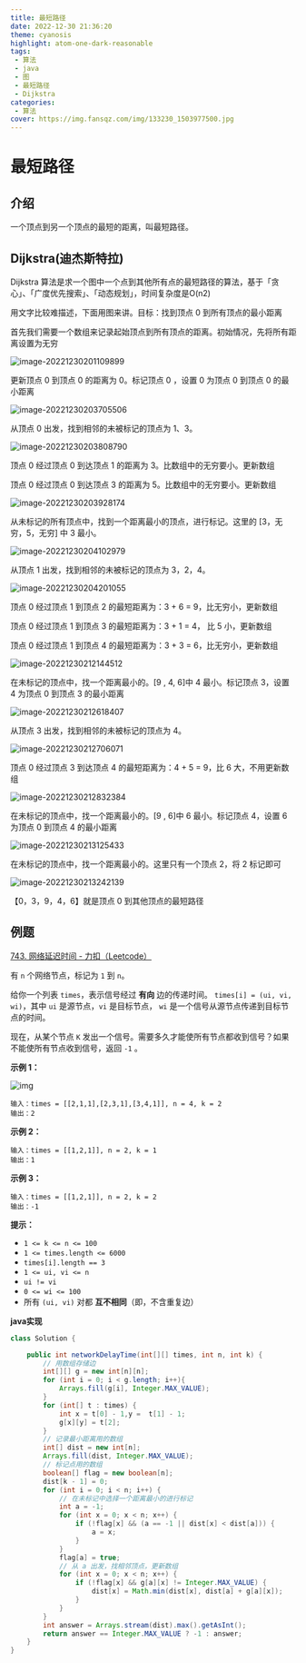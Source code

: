 ```yaml
---
title: 最短路径
date: 2022-12-30 21:36:20
theme: cyanosis
highlight: atom-one-dark-reasonable
tags:
 - 算法
 - java
 - 图
 - 最短路径
 - Dijkstra
categories:
 - 算法
cover: https://img.fansqz.com/img/133230_1503977500.jpg
---
```

# 最短路径

## 介绍

一个顶点到另一个顶点的最短的距离，叫最短路径。

## Dijkstra(迪杰斯特拉)

Dijkstra 算法是求一个图中一个点到其他所有点的最短路径的算法，基于「贪心」、「广度优先搜索」、「动态规划」，时间复杂度是O(n2)

用文字比较难描述，下面用图来讲。目标：找到顶点 0 到所有顶点的最小距离

首先我们需要一个数组来记录起始顶点到所有顶点的距离。初始情况，先将所有距离设置为无穷

![image-20221230201109899](https://img.fansqz.com/img/image-20221230201109899.png)

更新顶点 0 到顶点 0 的距离为 0。标记顶点 0 ，设置 0 为顶点 0 到顶点 0 的最小距离

![image-20221230203705506](https://img.fansqz.com/img/image-20221230203705506.png)

从顶点 0 出发，找到相邻的未被标记的顶点为 1、3。

![image-20221230203808790](https://img.fansqz.com/img/image-20221230203808790.png)

顶点 0 经过顶点 0 到达顶点 1 的距离为 3。比数组中的无穷要小。更新数组

顶点 0 经过顶点 0 到达顶点 3 的距离为 5。比数组中的无穷要小。更新数组

![image-20221230203928174](https://img.fansqz.com/img/image-20221230203928174.png)

从未标记的所有顶点中，找到一个距离最小的顶点，进行标记。这里的 [3，无穷，5，无穷] 中 3 最小。

![image-20221230204102979](https://img.fansqz.com/img/image-20221230204102979.png)

从顶点 1 出发，找到相邻的未被标记的顶点为 3，2，4。

![image-20221230204201055](https://img.fansqz.com/img/image-20221230204201055.png)



顶点 0 经过顶点 1 到顶点 2 的最短距离为：3 + 6 = 9，比无穷小，更新数组

顶点 0 经过顶点 1 到顶点 3 的最短距离为：3 + 1 = 4， 比 5 小，更新数组

顶点 0 经过顶点 1 到顶点 4 的最短距离为：3 + 3 = 6，比无穷小，更新数组

![image-20221230212144512](https://img.fansqz.com/img/image-20221230212144512.png)

在未标记的顶点中，找一个距离最小的。[9 , 4, 6]中 4 最小。标记顶点 3，设置 4 为顶点 0 到顶点 3 的最小距离

![image-20221230212618407](https://img.fansqz.com/img/image-20221230212618407.png)



从顶点 3 出发，找到相邻的未被标记的顶点为 4。

![image-20221230212706071](https://img.fansqz.com/img/image-20221230212706071.png)

顶点 0 经过顶点 3 到达顶点 4 的最短距离为：4 + 5 = 9，比 6 大，不用更新数组

![image-20221230212832384](https://img.fansqz.com/img/image-20221230212832384.png)

在未标记的顶点中，找一个距离最小的。[9 , 6]中 6 最小。标记顶点 4，设置 6 为顶点 0 到顶点 4 的最小距离

![image-20221230213125433](https://img.fansqz.com/img/image-20221230213125433.png)

在未标记的顶点中，找一个距离最小的。这里只有一个顶点 2，将 2 标记即可

![image-20221230213242139](https://img.fansqz.com/img/image-20221230213242139.png)

【0，3，9，4，6】就是顶点 0 到其他顶点的最短路径



## 例题

[743. 网络延迟时间 - 力扣（Leetcode）](https://leetcode.cn/problems/network-delay-time/description/)

有 `n` 个网络节点，标记为 `1` 到 `n`。

给你一个列表 `times`，表示信号经过 **有向** 边的传递时间。 `times[i] = (ui, vi, wi)`，其中 `ui` 是源节点，`vi` 是目标节点， `wi` 是一个信号从源节点传递到目标节点的时间。

现在，从某个节点 `K` 发出一个信号。需要多久才能使所有节点都收到信号？如果不能使所有节点收到信号，返回 `-1` 。

**示例 1：**

![img](https://assets.leetcode.com/uploads/2019/05/23/931_example_1.png)

```
输入：times = [[2,1,1],[2,3,1],[3,4,1]], n = 4, k = 2
输出：2
```

**示例 2：**

```
输入：times = [[1,2,1]], n = 2, k = 1
输出：1
```

**示例 3：**

```
输入：times = [[1,2,1]], n = 2, k = 2
输出：-1
```

**提示：**

- `1 <= k <= n <= 100`
- `1 <= times.length <= 6000`
- `times[i].length == 3`
- `1 <= ui, vi <= n`
- `ui != vi`
- `0 <= wi <= 100`
- 所有 `(ui, vi)` 对都 **互不相同**（即，不含重复边）



**java实现**

~~~java
class Solution {

    public int networkDelayTime(int[][] times, int n, int k) {
        // 用数组存储边
        int[][] g = new int[n][n];
        for (int i = 0; i < g.length; i++){
            Arrays.fill(g[i], Integer.MAX_VALUE);
        }
        for (int[] t : times) {
            int x = t[0] - 1,y =  t[1] - 1;
            g[x][y] = t[2];
        }
        // 记录最小距离用的数组
        int[] dist = new int[n];
        Arrays.fill(dist, Integer.MAX_VALUE);
        // 标记点用的数组
        boolean[] flag = new boolean[n];
        dist[k - 1] = 0;
        for (int i = 0; i < n; i++) {
            // 在未标记中选择一个距离最小的进行标记
            int a = -1;
            for (int x = 0; x < n; x++) {
                if (!flag[x] && (a == -1 || dist[x] < dist[a])) {
                    a = x;
                }
            }
            flag[a] = true;
            // 从 a 出发，找相邻顶点，更新数组
            for (int x = 0; x < n; x++) {
                if (!flag[x] && g[a][x] != Integer.MAX_VALUE) {
                    dist[x] = Math.min(dist[x], dist[a] + g[a][x]);
                }
            }
        }
        int answer = Arrays.stream(dist).max().getAsInt();
        return answer == Integer.MAX_VALUE ? -1 : answer;
    }
}
~~~

